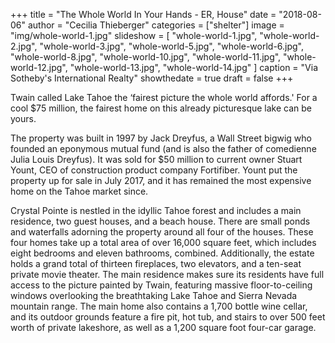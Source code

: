+++
title = "The Whole World In Your Hands - ER, House"
date = "2018-08-06"
author = "Cecilia Thieberger"
categories = ["shelter"]
image = "img/whole-world-1.jpg"
slideshow = [
  "whole-world-1.jpg",
  "whole-world-2.jpg",
  "whole-world-3.jpg",
  "whole-world-5.jpg",
  "whole-world-6.jpg",
  "whole-world-8.jpg",
  "whole-world-10.jpg",
  "whole-world-11.jpg",
  "whole-world-12.jpg",
  "whole-world-13.jpg",
  "whole-world-14.jpg"
]
caption = "Via Sotheby's International Realty"
showthedate = true
draft = false
+++

Twain called Lake Tahoe the ‘fairest picture the whole world affords.' For a cool $75 million, the fairest home on this already picturesque lake can be yours.

The property was built in 1997 by Jack Dreyfus, a Wall Street bigwig who founded an eponymous mutual fund (and is also the father of comedienne Julia Louis Dreyfus). It was sold for $50 million to current owner Stuart Yount, CEO of construction product company Fortifiber. Yount put the property up for sale in July 2017, and it has remained the most expensive home on the Tahoe market since.

Crystal Pointe is nestled in the idyllic Tahoe forest and includes a main residence, two guest houses, and a beach house. There are small ponds and waterfalls adorning the property around all four of the houses. These four homes take up a total area of over 16,000 square feet, which includes eight bedrooms and eleven bathrooms, combined. Additionally, the estate holds a grand total of thirteen fireplaces, two elevators, and a ten-seat private movie theater. The main residence makes sure its residents have full access to the picture painted by Twain, featuring massive floor-to-ceiling windows overlooking the breathtaking Lake Tahoe and Sierra Nevada mountain range. The main home also contains a 1,700 bottle wine cellar, and its outdoor grounds feature a fire pit, hot tub, and stairs to over 500 feet worth of private lakeshore, as well as a 1,200 square foot four-car garage.
